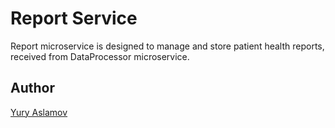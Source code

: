 # Report Service

Report microservice is designed to manage and store patient health reports, received from DataProcessor microservice.

## Author

[Yury Aslamov](https://aslamovyura.github.io/)